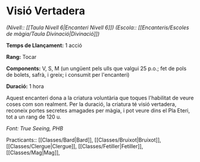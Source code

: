 # Visió Vertadera

*(Nivell:: [[Taula Nivell 6|Encanteri Nivell 6]]) (Escola:: [[Encanteris/Escoles de màgia/Taula Divinació|Divinació]])*

**Temps de Llançament:** 1 acció

**Rang:** Tocar

**Components:** V, S, M (un ungüent pels ulls que valgui 25 p.o.; fet de pols de bolets, safrà, i greix; i consumit per l'encanteri)

**Duració:** 1 hora

Aquest encanteri dona a la criatura voluntària que toques l'habilitat de veure coses com son realment. Per la duració, la criatura té visió vertadera, reconeix portes secretes amagades per màgia, i pot veure dins el Pla Eteri, tot a un rang de 120 u.


*Font: True Seeing, PHB*



Practicants:: [[Classes/Bard|Bard]], [[Classes/Bruixot|Bruixot]], [[Classes/Clergue|Clergue]], [[Classes/Fetiller|Fetiller]], [[Classes/Mag|Mag]],